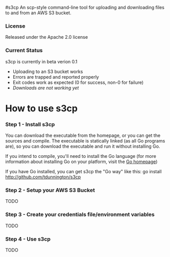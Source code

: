 #s3cp
An scp-style command-line tool for uploading and downloading files to and from an AWS S3 bucket.

### License
Released under the Apache 2.0 license

### Current Status
s3cp is currently in beta verion 0.1
* Uploading to an S3 bucket works
* Errors are trapped and reported properly
* Exit codes work as expected (0 for success, non-0 for failure)
* *Downloads are not working yet*

# How to use s3cp

### Step 1 - Install s3cp
You can download the executable from the homepage, or you can get the sources and compile. The
executable is statically linked (as all Go programs are), so you can download the executable
and run it without installing Go.

If you intend to compile, you'll need to install the Go language
(for more information about installing Go on your platform, visit the [Go homepage](http://golang.org))

If you have Go installed, you can get s3cp the "Go way" like this:
  go install http://github.com/tdunnington/s3cp
  
### Step 2 - Setup your AWS S3 Bucket
TODO

### Step 3 - Create your credentials file/environment variables
TODO

### Step 4 - Use s3cp
TODO
